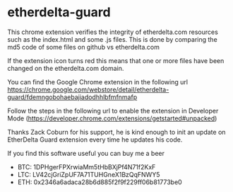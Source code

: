 # etherdelta-guard

This chrome extension verifies the integrity of etherdelta.com resources such as the index.html and some .js files. This is done by comparing the md5 code of some files on github vs etherdelta.com

If the extension icon turns red this means that one or more files have been changed on the etherdelta.com domain.

You can find the Google Chrome extension in the following url https://chrome.google.com/webstore/detail/etherdelta-guard/fdemngobohaebajiadodhhlbfmfnmafp

Follow the steps in the following url to enable the extension in Developer Mode (https://developer.chrome.com/extensions/getstarted#unpacked)

Thanks Zack Coburn for his support, he is kind enough to init an update on EtherDelta Guard extension every time he updates his code.

If you find this software useful you can buy me a beer
* BTC: 1DPHgerFPXrwiaMm5tHbBXjPf4N71f2KxF
* LTC: LV42cjGriZpUF7A71TUHGneX1BzQqFNWY5
* ETH: 0x2346a6adaca28b6d885f2f9f229ff06b81773be0